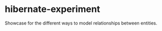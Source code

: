 hibernate-experiment
====================

Showcase for the different ways to model relationships between entities.